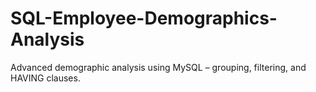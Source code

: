 # SQL-Employee-Demographics-Analysis
Advanced demographic analysis using MySQL – grouping, filtering, and HAVING clauses.
